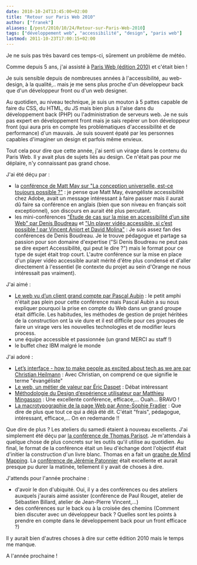 ```yaml
---
date: 2010-10-24T13:45:00+02:00
title: "Retour sur Paris Web 2010"
author: ["franek"]
aliases: [/post/2010/10/24/Retour-sur-Paris-Web-2010]
tags: ["développement web", "accessibilité", "design", "paris web"]
lastmod: 2011-10-23T17:00:15+02:00
---
```

Je ne suis pas très bavard ces temps-ci, sûrement un problème de météo.

Comme depuis 5 ans, j'ai assisté à [Paris Web (édition 2010)](http://www.paris-web.fr/2010) et c'était bien !

Je suis sensible depuis de nombreuses années à l'accessibilité, au web-design, à la qualité,.. mais je me sens plus proche d'un développeur back que d'un développeur front ou d'un web designer.

Au quotidien, au niveau technique, je suis un mouton à 5 pattes capable de faire du CSS, du HTML, du JS mais bien plus à l'aise dans du développement back (PHP) ou l'administration de serveurs web. Je ne suis pas expert en développement front mais je sais repérer un bon développeur front (qui aura pris en compte les problématiques d'accessibilité et de performance) d'un mauvais. Je suis souvent épaté par les personnes capables d'imaginer un design et parfois même envieux.

Tout cela pour dire que cette année, j'ai senti un virage dans le contenu du Paris Web. Il y avait plus de sujets liés au design. Ce n'était pas pour me déplaire, n'y connaissant pas grand chose.

J'ai été déçu par :

- la [conférence de Matt May sur "La conception universelle, est-ce toujours possible ?"](http://www.paris-web.fr/2010/programme/la-conception-universelle-est-ce-toujours-possible.php) : je pense que Matt May, évangéliste accessibilité chez Adobe, avait un message intéressant à faire passer mais il aurait dû faire sa conférence en anglais (bien que son niveau en français soit exceptionnel), son discours en aurait été plus percutant.
- les mini-conférences ["Étude de cas sur la mise en accessibilité d’un site Web" par Denis Boudreau](http://www.paris-web.fr/2010/programme/etude-de-cas-sur-la-mise-en-accessibilite-dun-site-web.php) et ["Un player vidéo accessible, si c’est possible ! par Vincent Aniort et David Molina"](http://www.paris-web.fr/2010/programme/un-player-video-accessible-si-cest-possible.php) : Je suis assez fan des conférences de Denis Boudreau. Je le trouve pédagogue et partage sa passion pour son domaine d'expertise ("Si Denis Boudreau ne peut pas se dire expert Accessibilité, qui peut le dire ?") mais le format pour ce type de sujet était trop court. L'autre conférence sur la mise en place d'un player vidéo accessible aurait mérité d'être plus condensé et d'aller directement à l'essentiel (le contexte du projet au sein d'Orange ne nous intéressait pas vraiment).

J'ai aimé :

- [Le web vu d’un client grand compte par Pascal Aubin](http://www.paris-web.fr/2010/programme/le-web-vu-dun-client-grand-compte.php) : le petit amphi n'était pas plein pour cette conférence mais Pascal Aubin a su nous expliquer pourquoi la prise en compte du Web dans un grand groupe était difficile. Les habitudes, les méthodes de gestion de projet héritées de la construction ont la vie dure et il est difficile pour ces groupes de faire un virage vers les nouvelles technologies et de modifier leurs process.
- une équipe accessible et passionnée (un grand MERCI au staff !)
- le buffet chez IBM malgré le monde

J'ai adoré :

- [Let’s interface - how to make people as excited about tech as we are par Christian Heilmann](http://www.paris-web.fr/2010/programme/lets-interface.php) : Avec Christian, on comprend ce que signifie le terme "évangéliste"
- [Le web, un métier de valeur par Éric Daspet](http://www.paris-web.fr/2010/programme/le-web-un-metier-de-valeur.php) : Débat intéressant
- [Méthodologie du Design d’expérience utilisateur par Matthieu Mingasson](http://www.paris-web.fr/2010/programme/methodologie-du-design-dexperience-utilisateur.php) : Une excellente conférence, efficace,... Ouah... BRAVO !
- [La macrotypographie de la page Web par Anne-Sophie Fradier](http://www.paris-web.fr/2010/programme/macrotypographie-page-web.php) : Que dire de plus que tout ce qui a déjà été dit. C'était "frais", pédagogue, intéressant, efficace,... On en redemande !!

Que dire de plus ? Les ateliers du samedi étaient à nouveau excellents. J'ai simplement été déçu par [la conférence de Thomas Parisot](http://www.paris-web.fr/2010/programme/industrialiser-lartisanat-de-lintegration-html.php). Je m'attendais à quelque chose de plus concrets sur les outils qu'il utilise au quotidien. Au final, le format de la conférence était un lieu d'échange dont l'objectif était d'initier la construction d'un livre blanc. Thomas en a fait un [graphe de Mind Mapping](http://www.mindmeister.com/maps/show/65925228). La [conférence de Jérémie Patonnier](http://www.paris-web.fr/2010/programme/comment-utiliser-css-3-aujourdhui.php) était excellente et aurait presque pu durer la matinée, tellement il y avait de choses à dire.

J'attends pour l'année prochaine :

- d'avoir le don d'ubiquité. Oui, il y a des conférences ou des ateliers auxquels j'aurais aimé assister (conférence de Paul Rouget, atelier de Sébastien Billard, atelier de Jean-Pierre Vincent,...)
- des conférences sur le back ou à la croisée des chemins (Comment bien discuter avec un développeur back ? Quelles sont les points à prendre en compte dans le développement back pour un front efficace ?)

Il y aurait bien d'autres choses à dire sur cette édition 2010 mais le temps me manque.

A l'année prochaine !
